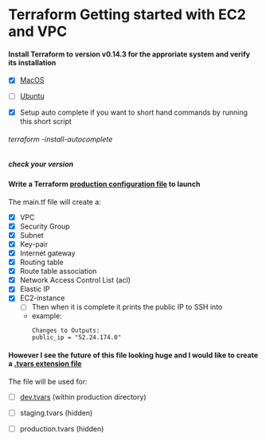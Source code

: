 # Terraform Getting started with EC2 and VPC


#### Install Terraform to version v0.14.3 for the approriate system and verify its installation


- [x] [MacOS](https://github.com/Hawaiideveloper/Sample_Env/blob/main/TerraForm/Installers/MacOS_TerraForm_Installer.sh)

- [ ] [Ubuntu](https://github.com/Hawaiideveloper/Sample_Env/blob/main/TerraForm/Installers/Ubuntu_TerraForm_installer.sh)

- [x] Setup auto complete if you want to short hand commands  by running this short script

###### terraform -install-autocomplete

##### check your version

#### Write a Terraform [production configuration file](https://github.com/Hawaiideveloper/Sample_Env/blob/main/TerraForm/production_site/main.tf) to launch 

The main.tf file will create a:

- [x] VPC
- [x] Security Group
- [x] Subnet
- [x] Key-pair
- [x] Internet gateway
- [x] Routing table
- [x] Route table association
- [x] Network Access Control List (acl)
- [x] Elastic IP
- [x] EC2-instance
    - [ ] Then when it is complete it prints the public IP to SSH into
  
  - example:
    ```
    Changes to Outputs:
    public_ip = "52.24.174.0"
    ```

#### However I see the future of this file looking huge and I would like to create a [.tvars extension file](https://github.com/Hawaiideveloper/Sample_Env/blob/main/TerraForm/production_site/dev.tvars)

The file will be used for:

- [ ] [dev.tvars](https://github.com/Hawaiideveloper/Sample_Env/blob/main/TerraForm/production_site/dev.tvars) (within production directory)
- [ ] staging.tvars (hidden)
- [ ] production.tvars (hidden)


